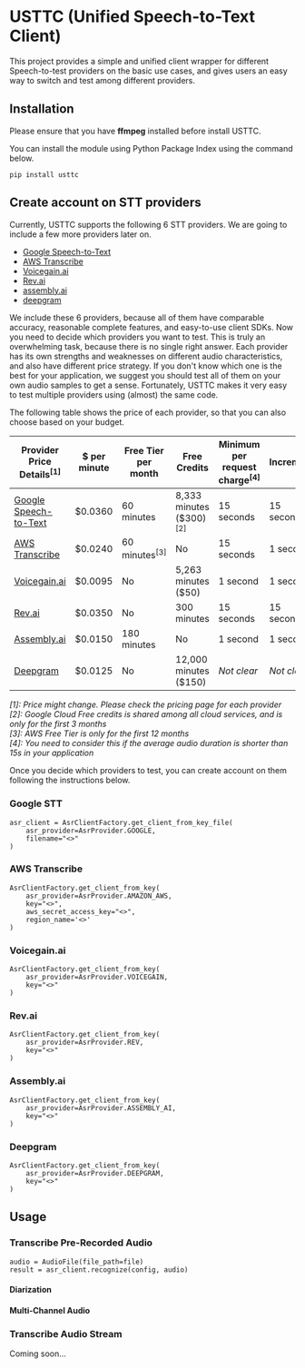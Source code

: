 # USTTC (Unified Speech-to-Text Client)

This project provides a simple and unified client wrapper for different Speech-to-test providers on the basic use cases, 
and gives users an easy way to switch and test among different providers.

## Installation

Please ensure that you have **ffmpeg** installed before install USTTC.

You can install the module using Python Package Index using the command below.

    pip install usttc

## Create account on STT providers

Currently, USTTC supports the following 6 STT providers. We are going to include a few more providers later on.
* [Google Speech-to-Text](https://cloud.google.com/speech-to-text)
* [AWS Transcribe](https://aws.amazon.com/transcribe/)
* [Voicegain.ai](https://www.voicegain.ai/)
* [Rev.ai](https://www.rev.ai/)
* [assembly.ai](https://www.assemblyai.com/)
* [deepgram](https://deepgram.com/)

We include these 6 providers, because all of them have comparable accuracy, 
reasonable complete features, and easy-to-use client SDKs. 
Now you need to decide which providers you want to test.
This is truly an overwhelming task, 
because there is no single right answer. 
Each provider has its own strengths and weaknesses on different audio characteristics, 
and also have different price strategy. 
If you don't know which one is the best for your application,
we suggest you should test all of them on your own audio samples to get a sense. 
Fortunately, USTTC makes it very easy to test multiple providers using (almost) the same code.

The following table shows the price of each provider, so that you can also choose based on your budget.

Provider Price Details<sup>[1]</sup> | $ per minute | Free Tier per month | Free Credits | Minimum per request charge<sup>[4]</sup> | Increments
---------------------- | -------------| ------------------- | ------------ | -------------------------- | ----------
[Google Speech-to-Text](https://cloud.google.com/speech-to-text/pricing) | $0.0360 | 60 minutes | 8,333 minutes ($300)<sup>[2]</sup> | 15 seconds | 15 seconds
[AWS Transcribe](https://aws.amazon.com/transcribe/pricing/) | $0.0240 | 60 minutes<sup>[3]</sup> | No | 15 seconds | 1 second
[Voicegain.ai](https://www.voicegain.ai/pricing) | $0.0095 | No | 5,263 minutes ($50) | 1 second | 1 second
[Rev.ai](https://www.rev.ai/pricing) | $0.0350 | No | 300 minutes | 15 seconds | 15 seconds
[Assembly.ai](https://www.assemblyai.com/pricing) | $0.0150 | 180 minutes | No | 1 second | 1 second
[Deepgram](https://deepgram.com/pricing/) | $0.0125 | No | 12,000 minutes ($150) | *Not clear* | *Not clear*

*[1]: Price might change. Please check the pricing page for each provider*</br>
*[2]: Google Cloud Free credits is shared among all cloud services, and is only for the first 3 months*</br>
*[3]: AWS Free Tier is only for the first 12 months*</br>
*[4]: You need to consider this if the average audio duration is shorter than 15s in your application*

Once you decide which providers to test, you can create account on them following the instructions below.

### Google STT
```
asr_client = AsrClientFactory.get_client_from_key_file(
    asr_provider=AsrProvider.GOOGLE,
    filename="<>"
)
```
### AWS Transcribe
```
AsrClientFactory.get_client_from_key(
    asr_provider=AsrProvider.AMAZON_AWS,
    key="<>",
    aws_secret_access_key="<>",
    region_name='<>'
)
```
### Voicegain.ai
```
AsrClientFactory.get_client_from_key(
    asr_provider=AsrProvider.VOICEGAIN,
    key="<>"
)
```
### Rev.ai
```
AsrClientFactory.get_client_from_key(
    asr_provider=AsrProvider.REV,
    key="<>"
)
```
### Assembly.ai
```
AsrClientFactory.get_client_from_key(
    asr_provider=AsrProvider.ASSEMBLY_AI,
    key="<>"
)
```
### Deepgram
```
AsrClientFactory.get_client_from_key(
    asr_provider=AsrProvider.DEEPGRAM,
    key="<>"
)
```

## Usage

### Transcribe Pre-Recorded Audio

```
audio = AudioFile(file_path=file)
result = asr_client.recognize(config, audio)
```
#### Diarization

#### Multi-Channel Audio

### Transcribe Audio Stream
Coming soon...
